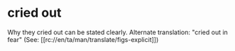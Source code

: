 # cried out

Why they cried out can be stated clearly. Alternate translation: "cried out in fear" (See: [[rc://en/ta/man/translate/figs-explicit]])

